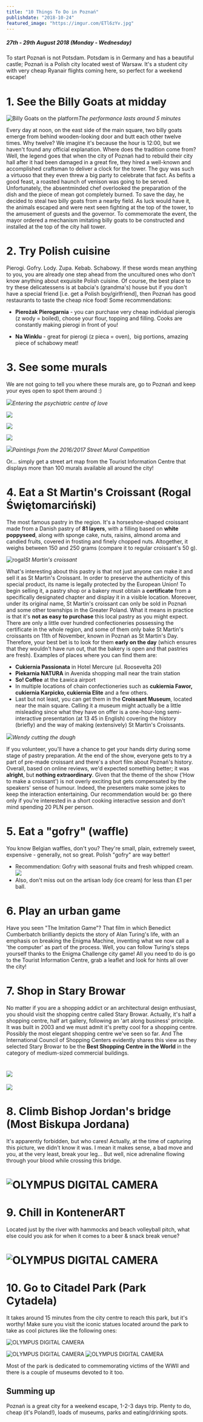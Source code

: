 ```yaml
---
title: "10 Things To Do in Poznań"
publishdate: "2018-10-24"
featured_image: "https://imgur.com/ETl6zYv.jpg"
---
```


##### 27th - 29th August 2018 (Monday - Wednesday)

To start Poznań is not Potsdam. Potsdam is in Germany and has a beautiful castle; Poznań is a Polish city located west of Warsaw. It's a student city with very cheap Ryanair flights coming here, so perfect for a weekend escape!

# 1\. See the Billy Goats at midday

![Billy Goats on the platform](https://macandwentravelling.files.wordpress.com/2018/09/p8280846.jpg "Billy Goats")*The performance lasts around 5 minutes*

Every day at noon, on the east side of the main square, two billy goats emerge from behind wooden-looking door and butt each other twelve times. Why twelve? We imagine it's because the hour is 12:00, but we haven't found any official explanation. Where does the tradition come from? Well, the legend goes that when the city of Poznań had to rebuild their city hall after it had been damaged in a great fire, they hired a well-known and accomplished craftsman to deliver a clock for the tower. The guy was such a virtuoso that they even threw a big party to celebrate that fact. As befits a good feast, a roasted haunch of venison was going to be served. Unfortunately, the absentminded chef overlooked the preparation of the dish and the piece of mean got completely burned. To save the day, he decided to steal two billy goats from a nearby field. As luck would have it, the animals escaped and were next seen fighting at the top of the tower, to the amusement of guests and the governor. To commemorate the event, the mayor ordered a mechanism imitating billy goats to be constructed and installed at the top of the city hall tower.

# 2\. Try Polish cuisine

Pierogi. Gofry. Lody. Zupa. Kebab. Schabowy. If these words mean anything to you, you are already one step ahead from the uncultured ones who don't know anything about exquisite Polish cuisine. Of course, the best place to try these delicatessens is at babcia's (grandma's) house but if you don't have a special friend \[i.e. get a Polish boy/girlfriend\], then Poznań has good restaurants to taste the cheap nice food! Some recommendations:

- **Pierożak Pierogarnia** - you can purchase very cheap individual pierogis (z wody = boiled), choose your flour, topping and filling. Cooks are constantly making pierogi in front of you!
    
- **Na Winklu** - great for pierogi (z pieca = oven),  big portions, amazing piece of schabowy meat!

# 3\. See some murals

We are not going to tell you where these murals are, go to Poznań and keep your eyes open to spot them around :)

![](https://macandwentravelling.files.wordpress.com/2018/09/p8270734.jpg)*Entering the psychiatric centre of love*

![](https://macandwentravelling.files.wordpress.com/2018/09/p8270744.jpg) 

![](https://macandwentravelling.files.wordpress.com/2018/09/p8270755.jpg) 

![](https://macandwentravelling.files.wordpress.com/2018/09/p8270761.jpg)

![](https://macandwentravelling.files.wordpress.com/2018/09/p8270773.jpg)*Paintings from the 2016&#47;2017 Street Mural Competition*

Or... simply get a street art map from the Tourist Information Centre that displays more than 100 murals available all around the city!

# 4\. Eat a St Martin's Croissant (Rogal Świętomarciński)

The most famous pastry in the region. It's a horseshoe-shaped croissant made from a Danish pastry of **81 layers**, with a filling based on **white poppyseed**, along with sponge cake, nuts, raisins, almond aroma and candied fruits, covered in frosting and finely chopped nuts. Altogether, it weighs between 150 and 250 grams (compare it to regular croissant's 50 g).

![rogal](https://macandwentravelling.files.wordpress.com/2018/09/rogal.jpg)*St Martin's croissant*

What's interesting about this pastry is that not just anyone can make it and sell it as St Martin's Croissant. In order to preserve the authenticity of this special product, its name is legally protected by the European Union! To begin selling it, a pastry shop or a bakery must obtain a **certificate** from a specifically designated chapter and display it in a visible location. Moreover, under its original name, St Martin's croissant can only be sold in Poznań and some other townships in the Greater Poland. What it means in practice is that it's **not as easy to purchase** this local pastry as you might expect. There are only a little over hundred confectioneries possessing the certificate in the whole region, and some of them only bake St Martin's croissants on 11th of November, known in Poznań as St Martin's Day. Therefore, your best bet is to look for them **early on the day** (which ensures that they wouldn't have run out, that the bakery is open and that pastries are fresh). Examples of places where you can find them are:

- **Cukiernia Passionata** in Hotel Mercure (ul. Roosevelta 20)
- **Piekarnia NATURA** in Avenida shopping mall near the train station
- **So! Coffee** at the Ławica airport
- In multiple locations of chain confectioneries such as **cukiernia Fawor, cukiernia Karpicko, cukiernia Elite** and a few others.
- Last but not least, you can get them in the **Croissant Museum**, located near the main square. Calling it a museum might actually be a little misleading since what they have on offer is a one-hour-long semi-interactive presentation (at 13 45 in English) covering the history (briefly) and the way of making (extensively) St Martin's Croissants.

![](https://macandwentravelling.files.wordpress.com/2018/09/p8280939.jpg)*Wendy cutting the dough*

If you volunteer, you'll have a chance to get your hands dirty during some stage of pastry preparation. At the end of the show, everyone gets to try a part of pre-made croissant and there's a short film about Poznań's history. Overall, based on online reviews, we'd expected something better; it was **alright**, but **nothing extraordinary**. Given that the theme of the show ('How to make a croissant') is not overly exciting but gets compensated by the speakers' sense of humour. Indeed, the presenters make some jokes to keep the interaction entertaining. Our recommendation would be: go there only if you're interested in a short cooking interactive session and don't mind spending 20 PLN per person.

# 5\. Eat a "gofry" (waffle)

You know Belgian waffles, don't you? They're small, plain, extremely sweet, expensive - generally, not so great. Polish "gofry" are way better!

- Recommendation: Gofry with seasonal fruits and fresh whipped cream.
![](https://macandwentravelling.files.wordpress.com/2018/10/5dad4-img_3465.jpg)
- Also, don't miss out on the artisan lody (ice cream) for less than £1 per ball.

# 6\. Play an urban game

Have you seen "The Imitation Game"? That film in which Benedict Cumberbatch brilliantly depicts the story of Alan Turing's life, with an emphasis on breaking the Enigma Machine, inventing what we now call a 'the computer' as part of the process. Well, you can follow Turing's steps yourself thanks to the Enigma Challenge city game! All you need to do is go to the Tourist Information Centre, grab a leaflet and look for hints all over the city!

# 7\. Shop in Stary Browar

No matter if you are a shopping addict or an architectural design enthusiast, you should visit the shopping centre called Stary Browar. Actually, it's half a shopping centre, half art gallery, following an 'art along business' principle. It was built in 2003 and we must admit it's pretty cool for a shopping centre. Possibly the most elegant shopping centre we've seen so far. And The International Council of Shopping Centers evidently shares this view as they selected Stary Browar to be the **Best Shopping Centre in the World** in the category of medium-sized commercial buildings.

# ![](https://macandwentravelling.files.wordpress.com/2018/09/p8280949.jpg) 
![](https://macandwentravelling.files.wordpress.com/2018/09/p8280955.jpg)

# 8\. Climb Bishop Jordan's bridge (Most Biskupa Jordana)

It's apparently forbidden, but who cares! Actually, at the time of capturing this picture, we didn't know it was. I mean it makes sense, a bad move and you, at the very least, break your leg... But well, nice adrenaline flowing through your blood while crossing this bridge.

# ![OLYMPUS DIGITAL CAMERA](https://macandwentravelling.files.wordpress.com/2018/09/p8280960.jpg)

# 9\. Chill in KontenerART

Located just by the river with hammocks and beach volleyball pitch, what else could you ask for when it comes to a beer & snack break venue?

# ![OLYMPUS DIGITAL CAMERA](https://macandwentravelling.files.wordpress.com/2018/09/p8280958.jpg)

# 10\. Go to Citadel Park (Park Cytadela)

It takes around 15 minutes from the city centre to reach this park, but it's worthy! Make sure you visit the iconic statues located around the park to take as cool pictures like the following ones:

![OLYMPUS DIGITAL CAMERA](https://macandwentravelling.files.wordpress.com/2018/09/p8280910.jpg)

![OLYMPUS DIGITAL CAMERA](https://macandwentravelling.files.wordpress.com/2018/09/p8280863.jpg)
![OLYMPUS DIGITAL CAMERA](https://macandwentravelling.files.wordpress.com/2018/09/p8280918.jpg)

Most of the park is dedicated to commemorating victims of the WWII and there is a couple of museums devoted to it too.

## Summing up

Poznań is a great city for a weekend escape, 1-2-3 days trip. Plenty to do, cheap (it's Poland!), loads of museums, parks and eating/drinking spots.

